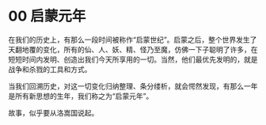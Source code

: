 # 00 启蒙元年

在我们的历史上，有那么一段时间被称作“启蒙世纪”。启蒙之后，整个世界发生了天翻地覆的变化，所有的仙、人、妖、精、怪乃至魔，仿佛一下子聪明了许多，在短短时间内发明、创造出我们今天所享用的一切。当然，他们最优先发明的，就是战争和杀戮的工具和方式。

当我们回溯历史，对这一切变化归纳整理、条分缕析，就会愕然发现，有那么一年是所有新思想的生年，我们称之为“启蒙元年”。

故事，似乎要从洛嵩国说起。